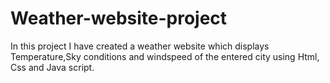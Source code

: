 # Weather-website-project
In this project I have created a weather website which displays Temperature,Sky conditions and windspeed of the entered city using Html, Css and Java script.
